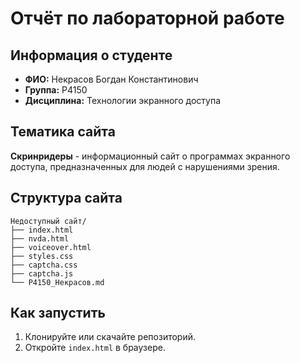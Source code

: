 # Отчёт по лабораторной работе

## Информация о студенте
- **ФИО:** Некрасов Богдан Константинович
- **Группа:** P4150
- **Дисциплина:** Технологии экранного доступа

## Тематика сайта
**Скринридеры** - информационный сайт о программах экранного доступа, предназначенных для людей с нарушениями зрения.

## Структура сайта
```
Недоступный сайт/
├── index.html
├── nvda.html
├── voiceover.html
├── styles.css
├── captcha.css
├── captcha.js
└── P4150_Некрасов.md
```
## Как запустить

1. Клонируйте или скачайте репозиторий.
2. Откройте `index.html` в браузере.
